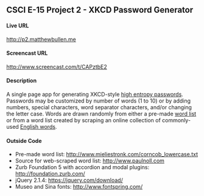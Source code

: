 ## CSCI E-15 Project 2 - XKCD Password Generator

#### Live URL

http://p2.matthewbullen.me

#### Screencast URL

http://www.screencast.com/t/CAPztbE2

#### Description

A single page app for generating XKCD-style [high entropy passwords](https://xkcd.com/936/). Passwords may be customized by number of words (1 to 10) or by adding numbers, special characters, word separator characters, and/or changing the letter case. Words are drawn randomly from either a pre-made [word list](http://www.mieliestronk.com/corncob_lowercase.txt) or from a word list created by scraping an online collection of commonly-used [English words](http://www.paulnoll.com).

#### Outside Code

* Pre-made word list: http://www.mieliestronk.com/corncob_lowercase.txt
* Source for web-scraped word list: http://www.paulnoll.com
* Zurb Foundation 5 with accordion and modal plugins: http://foundation.zurb.com/
* jQuery 2.1.4: https://jquery.com/download/
* Museo and Sina fonts: http://www.fontspring.com/
